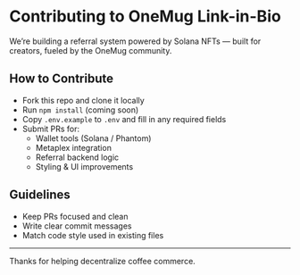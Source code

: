 # Contributing to OneMug Link-in-Bio

We’re building a referral system powered by Solana NFTs — built for creators, fueled by the OneMug community.

## How to Contribute

- Fork this repo and clone it locally
- Run `npm install` (coming soon)
- Copy `.env.example` to `.env` and fill in any required fields
- Submit PRs for:
  - Wallet tools (Solana / Phantom)
  - Metaplex integration
  - Referral backend logic
  - Styling & UI improvements

## Guidelines

- Keep PRs focused and clean
- Write clear commit messages
- Match code style used in existing files

---

Thanks for helping decentralize coffee commerce.
